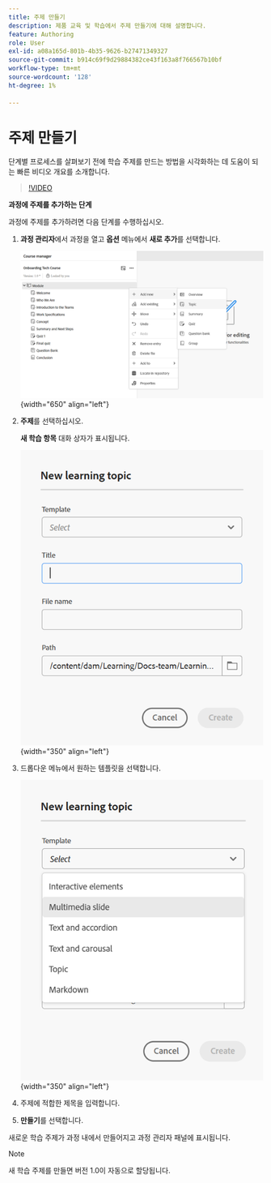 ```yaml
---
title: 주제 만들기
description: 제품 교육 및 학습에서 주제 만들기에 대해 설명합니다.
feature: Authoring
role: User
exl-id: a08a165d-801b-4b35-9626-b27471349327
source-git-commit: b914c69f9d29884382ce43f163a8f766567b10bf
workflow-type: tm+mt
source-wordcount: '128'
ht-degree: 1%

---
```


# 주제 만들기

단계별 프로세스를 살펴보기 전에 학습 주제를 만드는 방법을 시각화하는 데 도움이 되는 빠른 비디오 개요를 소개합니다.

>[!VIDEO](https://video.tv.adobe.com/v/3475211/learning-content-aem-guides)

**과정에 주제를 추가하는 단계**

과정에 주제를 추가하려면 다음 단계를 수행하십시오.

1. **과정 관리자**&#x200B;에서 과정을 열고 **옵션** 메뉴에서 **새로 추가**&#x200B;를 선택합니다.

   ![](assets/workflow-learning-content.png){width="650" align="left"}

1. **주제**&#x200B;를 선택하십시오.

   **새 학습 항목** 대화 상자가 표시됩니다.

   ![](assets/new-learning-topic-dialog.png){width="350" align="left"}

1. 드롭다운 메뉴에서 원하는 템플릿을 선택합니다.

   ![](assets/template-types-lc.png){width="350" align="left"}

1. 주제에 적합한 제목을 입력합니다.
1. **만들기**&#x200B;를 선택합니다.

새로운 학습 주제가 과정 내에서 만들어지고 과정 관리자 패널에 표시됩니다.

>[!NOTE]
>
> 새 학습 주제를 만들면 버전 1.0이 자동으로 할당됩니다.
